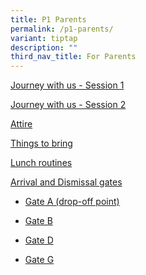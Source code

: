 ```yaml
---
title: P1 Parents
permalink: /p1-parents/
variant: tiptap
description: ""
third_nav_title: For Parents
---
```

<p><a href="/files/P1 Parents/01_P1_2025_Journey_with_us_Session_1.pdf" rel="noopener noreferrer nofollow" target="_blank">Journey with us - Session 1</a>
</p>
<p><a href="/files/P1 Parents/02_P1_2025_Journey_with_us_Session_2.pdf" rel="noopener noreferrer nofollow" target="_blank">Journey with us - Session 2</a>
</p>
<p><a href="/files/P1 Parents/03_Attire.pdf" rel="noopener noreferrer nofollow" target="_blank">Attire</a>
</p>
<p><a href="/files/P1 Parents/04_2025_P1_Things_to_bring.pdf" rel="noopener noreferrer nofollow" target="_blank">Things to bring</a>
</p>
<p><a href="https://drive.google.com/file/d/1gWScYaG6uFy-qrmlRjY7iixnTENRdz54/view?usp=drive_link" rel="noopener nofollow" target="_blank">Lunch routines</a>
</p>
<p><a href="/files/P1 Parents/06_2025_Arrival_Dismissal_gate.pdf" rel="noopener noreferrer nofollow" target="_blank">Arrival and Dismissal gates</a>
</p>
<ul data-tight="true" class="tight">
<li>
<p><a href="https://drive.google.com/file/d/1Ztoy8kTMYewZcZYv-RBnUnacE86AZcuN/view?usp=drive_link" rel="noopener nofollow" target="_blank">Gate A (drop-off point)</a>
</p>
</li>
<li>
<p><a href="https://drive.google.com/file/d/1_4FrwM0Lb67si5hasZJ5E-1OT5qJV5dq/view?usp=drive_link" rel="noopener nofollow" target="_blank">Gate B</a>
</p>
</li>
<li>
<p><a href="https://drive.google.com/file/d/1_JE4JPYhZxdNu5_htaRNWreH_kSMtuXW/view?usp=drive_link" rel="noopener nofollow" target="_blank">Gate D</a>
</p>
</li>
<li>
<p><a href="https://drive.google.com/file/d/1_KyDJiKIF37rOUavwG43LSefxvPOsLmn/view?usp=drive_link" rel="noopener nofollow" target="_blank">Gate G</a>
</p>
</li>
</ul>
<p></p>